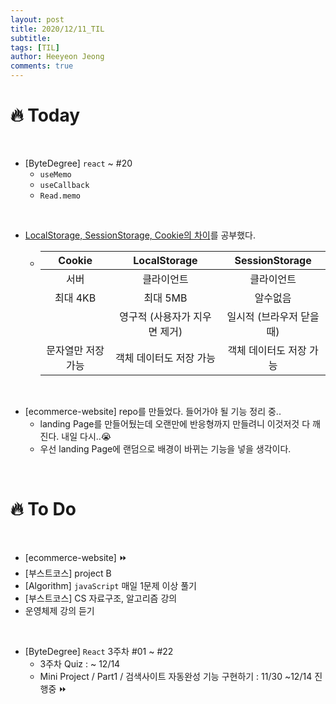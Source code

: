 ```yaml
---
layout: post
title: 2020/12/11_TIL
subtitle:
tags: [TIL]
author: Heeyeon Jeong
comments: true
---
```


# 🔥 Today

<br>

- [ByteDegree] `react` ~ #20
  - `useMemo`
  - `useCallback`
  - `Read.memo`

<br>

- [LocalStorage, SessionStorage, Cookie의 차이](https://heeyeonjeong.tistory.com/62)를 공부했다.
  - |       Cookie       |         LocalStorage          |      SessionStorage       |
    | :----------------: | :---------------------------: | :-----------------------: |
    |        서버        |          클라이언트           |        클라이언트         |
    |      최대 4KB      |           최대 5MB            |         알수없음          |
    |                    | 영구적 (사용자가 지우면 제거) | 일시적 (브라우저 닫을 때) |
    | 문자열만 저장 가능 |    객체 데이터도 저장 가능    |  객체 데이터도 저장 가능  |

<br>

- [ecommerce-website] repo를 만들었다. 들어가야 될 기능 정리 중..
  - landing Page를 만들어뒀는데 오랜만에 반응형까지 만들려니 이것저것 다 깨진다. 내일 다시..😭
  - 우선 landing Page에 랜덤으로 배경이 바뀌는 기능을 넣을 생각이다.

<br>

# 🔥 To Do

<br>

- [ecommerce-website] ⏩
- [부스트코스] project B
- [Algorithm] `javaScript` 매일 1문제 이상 풀기
- [부스트코스] CS 자료구조, 알고리즘 강의
- 운영체제 강의 듣기

<br>

- [ByteDegree] `React` 3주차 #01 ~ #22
  - 3주차 Quiz : ~ 12/14
  - Mini Project / Part1 / 검색사이트 자동완성 기능 구현하기 : 11/30 ~12/14 진행중 ⏩
